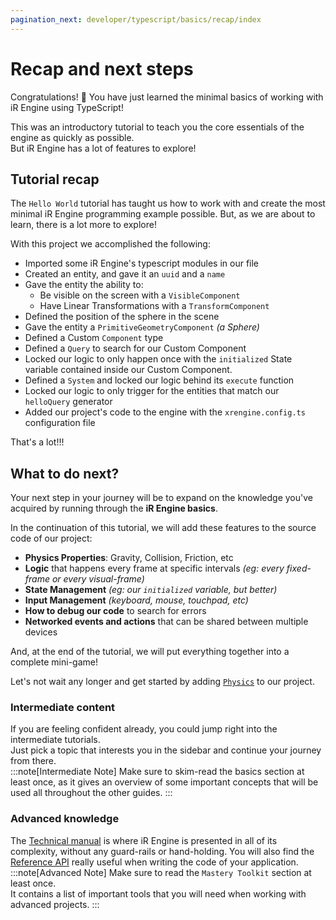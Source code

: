 ```yaml
---
pagination_next: developer/typescript/basics/recap/index
---
```

<!-- import { UnstyledDetails } from '@site/src/components/UnstyledDetails'; -->

# Recap and next steps

Congratulations! 🎉 You have just learned the minimal basics of working with iR Engine using TypeScript!

This was an introductory tutorial to teach you the core essentials of the engine as quickly as possible.  
But iR Engine has a lot of features to explore!

## Tutorial recap

The `Hello World` tutorial has taught us how to work with and create the most minimal iR Engine programming example possible. But, as we are about to learn, there is a lot more to explore!

With this project we accomplished the following:

- Imported some iR Engine's typescript modules in our file
- Created an entity, and gave it an `uuid` and a `name`
- Gave the entity the ability to:
  - Be visible on the screen with a `VisibleComponent`
  - Have Linear Transformations with a `TransformComponent`
- Defined the position of the sphere in the scene
- Gave the entity a `PrimitiveGeometryComponent` _(a Sphere)_
- Defined a Custom `Component` type
- Defined a `Query` to search for our Custom Component
- Locked our logic to only happen once with the `initialized` State variable contained inside our Custom Component.
- Defined a `System` and locked our logic behind its `execute` function
- Locked our logic to only trigger for the entities that match our `helloQuery` generator
- Added our project's code to the engine with the `xrengine.config.ts` configuration file

That's a lot!!!

## What to do next?

Your next step in your journey will be to expand on the knowledge you've acquired by running through the **iR Engine basics**.

In the continuation of this tutorial, we will add these features to the source code of our project:

- **Physics Properties**: Gravity, Collision, Friction, etc
- **Logic** that happens every frame at specific intervals _(eg: every fixed-frame or every visual-frame)_
- **State Management** _(eg: our `initialized` variable, but better)_
- **Input Management** _(keyboard, mouse, touchpad, etc)_
- **How to debug our code** to search for errors
- **Networked events and actions** that can be shared between multiple devices

And, at the end of the tutorial, we will put everything together into a complete mini-game!

Let's not wait any longer and get started by adding [`Physics`](../physics) to our project.

### Intermediate content

If you are feeling confident already, you could jump right into the intermediate tutorials.  
Just pick a topic that interests you in the sidebar and continue your journey from there.  
:::note[Intermediate Note]
Make sure to skim-read the basics section at least once, as it gives an overview of some important concepts that will be used all throughout the other guides.
:::

### Advanced knowledge

The [Technical manual](/manual) is where iR Engine is presented in all of its complexity, without any guard-rails or hand-holding.
You will also find the [Reference API](https://ir-engine-api.mt-int.theinfinitereality.io/) really useful when writing the code of your application.  
:::note[Advanced Note]
Make sure to read the `Mastery Toolkit` section at least once.  
It contains a list of important tools that you will need when working with advanced projects.
:::

<!-- TODO: Add a list of cool and interesting topics to read next here -->
